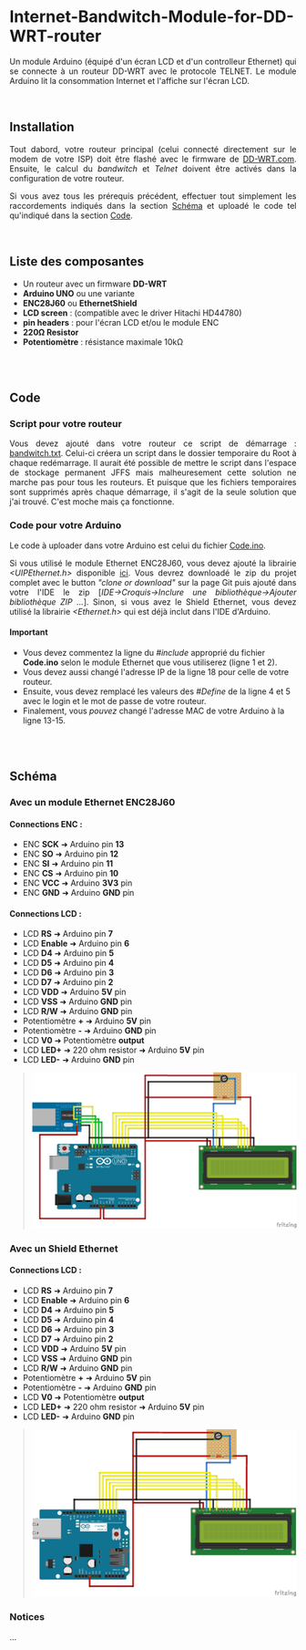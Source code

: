 # Internet-Bandwitch-Module-for-DD-WRT-router
<p align="justify"> Un module Arduino (équipé d'un écran LCD et d'un controlleur Ethernet) qui se connecte à un routeur DD-WRT avec le protocole TELNET. Le module Arduino lit la consommation Internet et l'affiche sur l'écran LCD. </p>
<br />

## Installation
<p align="justify"> Tout dabord, votre routeur principal (celui connecté directement sur le modem de votre ISP) doit être flashé avec le firmware de <a href="http://dd-wrt.com">DD-WRT.com</a>. Ensuite, le calcul du <i>bandwitch</i> et <i>Telnet</i> doivent être activés dans la configuration de votre routeur.</p>
<p align="justify"> Si vous avez tous les prérequis précédent, effectuer tout simplement les raccordements indiqués dans la section <a href="https://github.com/MarcAndreJean/Internet-Bandwitch-Module-for-DD-WRT-router#schéma">Schéma</a> et uploadé le code tel qu'indiqué dans la section <a href="https://github.com/MarcAndreJean/Internet-Bandwitch-Module-for-DD-WRT-router#code">Code</a>.</p>
<br />

## Liste des composantes
* Un routeur avec un firmware **DD-WRT**
* **Arduino UNO** ou une variante
* **ENC28J60** ou **EthernetShield**
* **LCD screen** : (compatible avec le driver Hitachi HD44780)
* **pin headers** : pour l'écran LCD et/ou le module ENC
* **220Ω Resistor**
* **Potentiomètre** : résistance maximale 10kΩ
<br />
<br />

## Code
### Script pour votre routeur
<p align="justify"> Vous devez ajouté dans votre routeur ce script de démarrage : <a href="https://github.com/MarcAndreJean/Internet-Bandwitch-Module-for-DD-WRT-router/tree/master/Code/bandwitch.txt">bandwitch.txt</a>. Celui-ci créera un script dans le dossier temporaire du Root à chaque redémarrage. Il aurait été possible de mettre le script dans l'espace de stockage permanent JFFS mais malheuresement cette solution ne marche pas pour tous les routeurs. Et puisque que les fichiers temporaires sont supprimés après chaque démarrage, il s'agit de la seule solution que j'ai trouvé. C'est moche mais ça fonctionne.</p>

### Code pour votre Arduino
<p align="justify"> Le code à uploader dans votre Arduino est celui du fichier <a href="https://github.com/MarcAndreJean/Internet-Bandwitch-Module-for-DD-WRT-router/tree/master/Code/Code.ino">Code.ino</a>.</p>
<p align="justify"> Si vous utilisé le module Ethernet ENC28J60, vous devez ajouté la librairie <i>&#60;UIPEthernet.h&#62;</i> disponible <a href="https://github.com/ntruchsess/arduino_uip">ici</a>. Vous devrez downloadé le zip du projet complet avec le button <i>"clone or download"</i> sur la page Git puis ajouté dans votre l'IDE le zip [<i>IDE->Croquis->Inclure une bibliothèque->Ajouter bibliothèque ZIP ...</i>]. Sinon, si vous avez le Shield Ethernet, vous devez utilisé la librairie <i>&#60;Ethernet.h&#62;</i> qui est déjà inclut dans l'IDE d'Arduino. </p>

#### Important
* Vous devez commentez la ligne du <i>#include</i> approprié du fichier <b>Code.ino</b> selon le module Ethernet que vous utiliserez (ligne 1 et 2). 
* Vous devez aussi changé l'adresse IP de la ligne 18 pour celle de votre routeur. 
* Ensuite, vous devez remplacé les valeurs des <i>#Define</i> de la ligne 4 et 5 avec le login et le mot de passe de votre routeur.
* Finalement, vous <i>pouvez</i> changé l'adresse MAC de votre Arduino à la ligne 13-15.
<br />
<br /> 

## Schéma
### Avec un module Ethernet ENC28J60

#### Connections ENC :
* ENC **SCK** ➜ Arduino pin **13**
* ENC **SO** ➜ Arduino pin **12**
* ENC **SI** ➜ Arduino pin **11**
* ENC **CS** ➜ Arduino pin **10**
* ENC **VCC** ➜ Arduino **3V3** pin
* ENC **GND** ➜ Arduino **GND** pin

#### Connections LCD :
* LCD **RS** ➜ Arduino pin **7**
* LCD **Enable** ➜ Arduino pin **6**
* LCD **D4** ➜ Arduino pin **5**
* LCD **D5** ➜ Arduino pin **4**
* LCD **D6** ➜ Arduino pin **3**
* LCD **D7** ➜ Arduino pin **2**
* LCD **VDD** ➜ Arduino **5V** pin
* LCD **VSS** ➜ Arduino **GND** pin
* LCD **R/W** ➜ Arduino **GND** pin
* Potentiomètre **+** ➜ Arduino **5V** pin
* Potentiomètre **-** ➜ Arduino **GND** pin
* LCD **V0** ➜ Potentiomètre **output**
* LCD **LED+** ➜ 220 ohm resistor ➜ Arduino **5V** pin
* LCD **LED-** ➜ Arduino **GND** pin

> ![Schema avec ENC28J60](https://github.com/MarcAndreJean/Internet-Bandwitch-Module-for-DD-WRT-router/blob/master/Schematic/Schematic_w_ENC28J60.png)


### Avec un Shield Ethernet

#### Connections LCD :
* LCD **RS** ➜ Arduino pin **7**
* LCD **Enable** ➜ Arduino pin **6**
* LCD **D4** ➜ Arduino pin **5**
* LCD **D5** ➜ Arduino pin **4**
* LCD **D6** ➜ Arduino pin **3**
* LCD **D7** ➜ Arduino pin **2**
* LCD **VDD** ➜ Arduino **5V** pin
* LCD **VSS** ➜ Arduino **GND** pin
* LCD **R/W** ➜ Arduino **GND** pin
* Potentiomètre **+** ➜ Arduino **5V** pin
* Potentiomètre **-** ➜ Arduino **GND** pin
* LCD **V0** ➜ Potentiomètre **output**
* LCD **LED+** ➜ 220 ohm resistor ➜ Arduino **5V** pin
* LCD **LED-** ➜ Arduino **GND** pin

> ![Schema avec EthernetShield](https://github.com/MarcAndreJean/Internet-Bandwitch-Module-for-DD-WRT-router/blob/master/Schematic/Schematic_w_EthernetShield.png?raw=true)

### Notices
...

